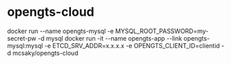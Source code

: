 # opengts-cloud

 docker run --name opengts-mysql -e MYSQL_ROOT_PASSWORD=my-secret-pw -d mysql
 docker run -it --name opengts-app --link opengts-mysql:mysql -e ETCD_SRV_ADDR=x.x.x.x -e OPENGTS_CLIENT_ID=clientid   -d mcsaky/opengts-cloud